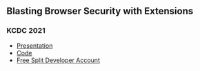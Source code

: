 ## Blasting Browser Security with Extensions
### KCDC 2021

* [Presentation](BlastingBrowserSecurity.pdf)
* [Code](https://github.com/dogeared/pretty-kitty)
* [Free Split Developer Account](https://split.io/signup)
